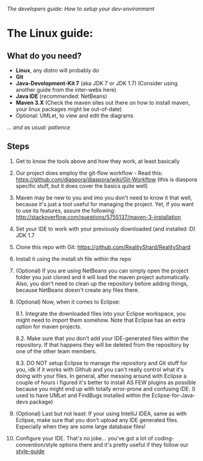 _The developers guide: How to setup your dev-environment_


# The Linux guide:

## What do you need?
* **Linux**, any distro will probably do
* **Git**
* **Java-Development-Kit 7** (aka JDK 7 or JDK 1.7) (Consider using another guide from the inter-webs here)
* **Java IDE** (recommended: NetBeans)
* **Maven 3.X** (Check the maven sites out there on how to install maven, your linux packages might be out-of-date)
* Optional: UMLet, to view and edit the diagrams

_... and as usual: patience_

## Steps

1. Get to know the tools above and how they work, at least basically

2. Our project does employ the git-flow workflow - Read this: https://github.com/diaspora/diaspora/wiki/Git-Workflow (this is diaspora specific stuff, but it does cover the basics quite well)

3. Maven may be new to you and imo you don't need to know it that well, because it's just a tool useful for managing the project. Yet, if you want to use its features, assure the following: http://stackoverflow.com/questions/5755137/maven-3-installation

4. Set your IDE to work with your previously downloaded (and installed :D) JDK 1.7

5. Clone this repo with Git: https://github.com/RealityShard/RealityShard

6. Install it using the install.sh file within the repo

7. (Optional) If you are using NetBeans you can simply open the project folder you just cloned and it will load the maven project automatically. Also, you don't need to clean up the repository before adding things, because NetBeans doesn't create any files there.

8. (Optional) Now, when it comes to Eclipse:

   8.1. Integrate the downloaded files into your Eclipse workspace, you might need to _import_ them somehow. Note that Eclipse has an extra option for maven projects.

   8.2. Make sure that you don't add your IDE-generated files within the repository. If that happens they will be deleted from the repository by one of the other team members.

   8.3. DO NOT setup Eclipse to manage the repository and Git stuff for you, idk if it works with Github and you can't really control what it's doing with your files. In general, after messing around with Eclipse a couple of hours i figured it's better to install AS FEW plugins as possible because you might end up with totally error-prone and confusing IDE. (I used to have UMLet and FindBugs installed within the Eclipse-for-Java-devs package)

9. (Optional) Last but not least: If your using IntelliJ IDEA, same as with Eclipse, make sure that you don't upload any IDE generated files. Especially when they are some large database files!

10. Configure your IDE. That's no joke... you've got a lot of coding-convention/style options there and it's pretty useful if they follow our [style-guide](https://github.com/GameRevision/GWLP-R/wiki/StyleGuide)
